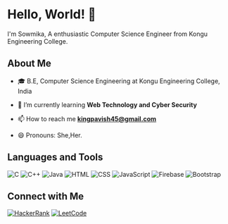 

<!--
**sowpavi/sowpavi** is a ✨ _special_ ✨ repository because its `README.md` (this file) appears on your GitHub profile.

Here are some ideas to get you started:

- 🔭 I’m currently working on ...
- 🌱 I’m currently learning ...
- 👯 I’m looking to collaborate on ...
- 🤔 I’m looking for help with ...
- 💬 Ask me about ...
- 📫 How to reach me: ...
- 😄 Pronouns: ...
- ⚡ Fun fact: ...
-->
# Hello, World! 👋

I'm Sowmika, A enthusiastic Computer Science Engineer from Kongu Engineering College.

## About Me
- 🎓 B.E, Computer Science Engineering at Kongu Engineering College, India

- 🌱 I’m currently learning **Web Technology and Cyber Security**

- 📫 How to reach me **kingpavish45@gmail.com**
  
- 😄 Pronouns: She,Her.

## Languages and Tools
![C](https://img.shields.io/badge/-C-00599C?style=flat-square&logo=c&logoColor=white)
![C++](https://img.shields.io/badge/-C++-00599C?style=flat-square&logo=c%2B%2B&logoColor=white)
![Java](https://img.shields.io/badge/-Java-007396?style=flat-square&logo=java&logoColor=white)
![HTML](https://img.shields.io/badge/-HTML-E34F26?style=flat-square&logo=html5&logoColor=white)
![CSS](https://img.shields.io/badge/-CSS-1572B6?style=flat-square&logo=css3&logoColor=white)
![JavaScript](https://img.shields.io/badge/-JavaScript-F7DF1E?style=flat-square&logo=javascript&logoColor=black)
![Firebase](https://img.shields.io/badge/-Firebase-FFCA28?style=flat-square&logo=firebase&logoColor=black)
![Bootstrap](https://img.shields.io/badge/-Bootstrap-FFCA28?style=flat-square&logo=bootstrap&logoColor=black)

## Connect with Me
[![HackerRank](https://img.shields.io/badge/HackerRank-Profile-success?style=flat-square&logo=hackerrank&logoColor=2EC866)](https://www.hackerrank.com/profile/sowmikaa_22cse)
[![LeetCode](https://img.shields.io/badge/LeetCode-Profile-yellow?style=flat-square&logo=leetcode&logoColor=FFA116)](https://leetcode.com/Sowmika_1104/)

